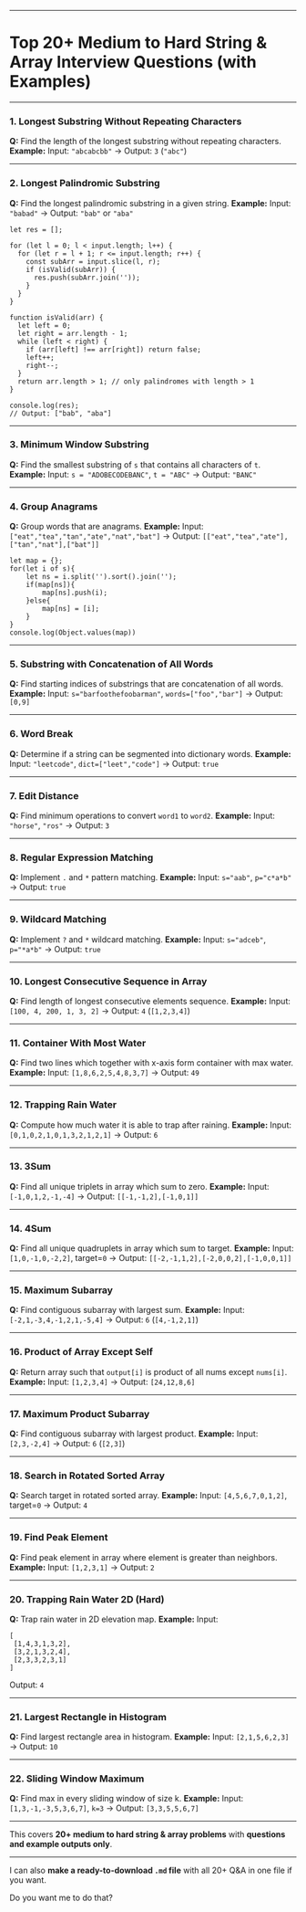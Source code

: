 
---

# Top 20+ Medium to Hard String & Array Interview Questions (with Examples)

---

### 1. Longest Substring Without Repeating Characters

**Q:** Find the length of the longest substring without repeating characters.
**Example:**
Input: `"abcabcbb"` → Output: `3` (`"abc"`)

---

### 2. Longest Palindromic Substring

**Q:** Find the longest palindromic substring in a given string.
**Example:**
Input: `"babad"` → Output: `"bab"` or `"aba"`
```const input = "babad".split(''); // convert to array
let res = [];

for (let l = 0; l < input.length; l++) {
  for (let r = l + 1; r <= input.length; r++) {
    const subArr = input.slice(l, r);
    if (isValid(subArr)) {
      res.push(subArr.join(''));
    }
  }
}

function isValid(arr) {
  let left = 0;
  let right = arr.length - 1;
  while (left < right) {
    if (arr[left] !== arr[right]) return false;
    left++;
    right--;
  }
  return arr.length > 1; // only palindromes with length > 1
}

console.log(res); 
// Output: ["bab", "aba"]
```

---

### 3. Minimum Window Substring

**Q:** Find the smallest substring of `s` that contains all characters of `t`.
**Example:**
Input: `s = "ADOBECODEBANC"`, `t = "ABC"` → Output: `"BANC"`

---

### 4. Group Anagrams

**Q:** Group words that are anagrams.
**Example:**
Input: `["eat","tea","tan","ate","nat","bat"]` → Output: `[["eat","tea","ate"],["tan","nat"],["bat"]]`
```
let map = {};
for(let i of s){
    let ns = i.split('').sort().join('');
    if(map[ns]){
        map[ns].push(i);
    }else{
        map[ns] = [i];
    }
}
console.log(Object.values(map))
```
---

### 5. Substring with Concatenation of All Words

**Q:** Find starting indices of substrings that are concatenation of all words.
**Example:**
Input: `s="barfoothefoobarman"`, `words=["foo","bar"]` → Output: `[0,9]`

---

### 6. Word Break

**Q:** Determine if a string can be segmented into dictionary words.
**Example:**
Input: `"leetcode"`, `dict=["leet","code"]` → Output: `true`

---

### 7. Edit Distance

**Q:** Find minimum operations to convert `word1` to `word2`.
**Example:**
Input: `"horse"`, `"ros"` → Output: `3`

---

### 8. Regular Expression Matching

**Q:** Implement `.` and `*` pattern matching.
**Example:**
Input: `s="aab"`, `p="c*a*b"` → Output: `true`

---

### 9. Wildcard Matching

**Q:** Implement `?` and `*` wildcard matching.
**Example:**
Input: `s="adceb"`, `p="*a*b"` → Output: `true`

---

### 10. Longest Consecutive Sequence in Array

**Q:** Find length of longest consecutive elements sequence.
**Example:**
Input: `[100, 4, 200, 1, 3, 2]` → Output: `4` (`[1,2,3,4]`)

---

### 11. Container With Most Water

**Q:** Find two lines which together with x-axis form container with max water.
**Example:**
Input: `[1,8,6,2,5,4,8,3,7]` → Output: `49`

---

### 12. Trapping Rain Water

**Q:** Compute how much water it is able to trap after raining.
**Example:**
Input: `[0,1,0,2,1,0,1,3,2,1,2,1]` → Output: `6`

---

### 13. 3Sum

**Q:** Find all unique triplets in array which sum to zero.
**Example:**
Input: `[-1,0,1,2,-1,-4]` → Output: `[[-1,-1,2],[-1,0,1]]`

---

### 14. 4Sum

**Q:** Find all unique quadruplets in array which sum to target.
**Example:**
Input: `[1,0,-1,0,-2,2]`, target=`0` → Output: `[[-2,-1,1,2],[-2,0,0,2],[-1,0,0,1]]`

---

### 15. Maximum Subarray

**Q:** Find contiguous subarray with largest sum.
**Example:**
Input: `[-2,1,-3,4,-1,2,1,-5,4]` → Output: `6` (`[4,-1,2,1]`)

---

### 16. Product of Array Except Self

**Q:** Return array such that `output[i]` is product of all nums except `nums[i]`.
**Example:**
Input: `[1,2,3,4]` → Output: `[24,12,8,6]`

---

### 17. Maximum Product Subarray

**Q:** Find contiguous subarray with largest product.
**Example:**
Input: `[2,3,-2,4]` → Output: `6` (`[2,3]`)

---

### 18. Search in Rotated Sorted Array

**Q:** Search target in rotated sorted array.
**Example:**
Input: `[4,5,6,7,0,1,2]`, target=`0` → Output: `4`

---

### 19. Find Peak Element

**Q:** Find peak element in array where element is greater than neighbors.
**Example:**
Input: `[1,2,3,1]` → Output: `2`

---

### 20. Trapping Rain Water 2D (Hard)

**Q:** Trap rain water in 2D elevation map.
**Example:**
Input:

```
[
 [1,4,3,1,3,2],
 [3,2,1,3,2,4],
 [2,3,3,2,3,1]
]
```

Output: `4`

---

### 21. Largest Rectangle in Histogram

**Q:** Find largest rectangle area in histogram.
**Example:**
Input: `[2,1,5,6,2,3]` → Output: `10`

---

### 22. Sliding Window Maximum

**Q:** Find max in every sliding window of size k.
**Example:**
Input: `[1,3,-1,-3,5,3,6,7]`, `k=3` → Output: `[3,3,5,5,6,7]`

---

This covers **20+ medium to hard string & array problems** with **questions and example outputs only**.

---

I can also **make a ready-to-download `.md` file** with all 20+ Q&A in one file if you want.

Do you want me to do that?
